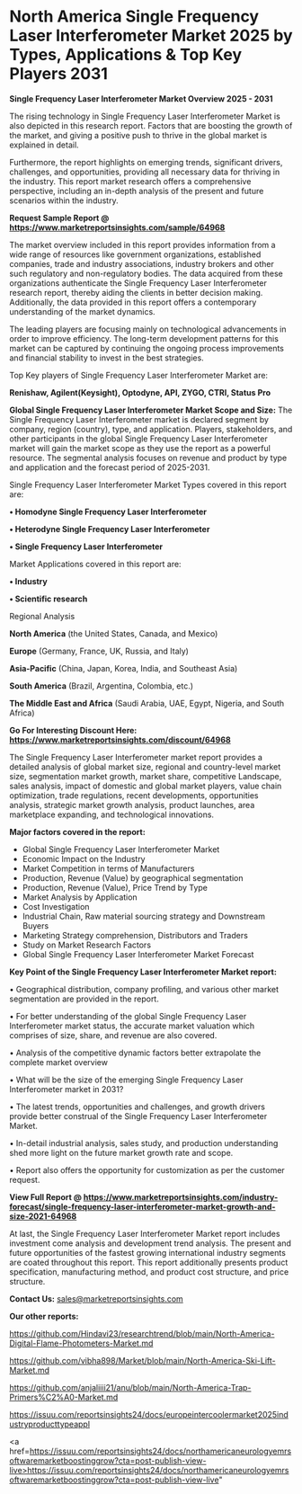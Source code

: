 # North America Single Frequency Laser Interferometer Market 2025 by Types, Applications & Top Key Players 2031

<Strong> Single Frequency Laser Interferometer Market Overview 2025 - 2031</strong>

The rising technology in Single Frequency Laser Interferometer Market is also depicted in this research report. Factors that are boosting the growth of the market, and giving a positive push to thrive in the global market is explained in detail.

Furthermore, the report highlights on emerging trends, significant drivers, challenges, and opportunities, providing all necessary data for thriving in the industry. This report market research offers a comprehensive perspective, including an in-depth analysis of the present and future scenarios within the industry.

<strong>Request Sample Report @ <a href=https://www.marketreportsinsights.com/sample/64968>https://www.marketreportsinsights.com/sample/64968</a></strong>

The market overview included in this report provides information from a wide range of resources like government organizations, established companies, trade and industry associations, industry brokers and other such regulatory and non-regulatory bodies. The data acquired from these organizations authenticate the Single Frequency Laser Interferometer research report, thereby aiding the clients in better decision making. Additionally, the data provided in this report offers a contemporary understanding of the market dynamics.

The leading players are focusing mainly on technological advancements in order to improve efficiency. The long-term development patterns for this market can be captured by continuing the ongoing process improvements and financial stability to invest in the best strategies.

Top Key players of Single Frequency Laser Interferometer Market are:

<strong>Renishaw, Agilent(Keysight), Optodyne, API, ZYGO, CTRI, Status Pro</strong>

<strong><b>Global Single Frequency Laser Interferometer Market Scope and Size:</b></strong>
The Single Frequency Laser Interferometer market is declared segment by company, region (country), type, and application. Players, stakeholders, and other participants in the global Single Frequency Laser Interferometer market will gain the market scope as they use the report as a powerful resource. The segmental analysis focuses on revenue and product by type and application and the forecast period of 2025-2031.

Single Frequency Laser Interferometer Market Types covered in this report are:

<strong>• Homodyne Single Frequency Laser Interferometer

• Heterodyne Single Frequency Laser Interferometer

• Single Frequency Laser Interferometer</strong>

Market Applications covered in this report are:

<strong>• Industry

• Scientific research</strong> 

Regional Analysis

<strong>North America</strong> (the United States, Canada, and Mexico)

<strong>Europe</strong> (Germany, France, UK, Russia, and Italy)

<strong>Asia-Pacific</strong> (China, Japan, Korea, India, and Southeast Asia)

<strong>South America</strong> (Brazil, Argentina, Colombia, etc.)

<strong>The Middle East and Africa</strong> (Saudi Arabia, UAE, Egypt, Nigeria, and South Africa)

<strong>Go For Interesting Discount Here: <a href=https://www.marketreportsinsights.com/discount/64968>https://www.marketreportsinsights.com/discount/64968</a></strong>

The Single Frequency Laser Interferometer market report provides a detailed analysis of global market size, regional and country-level market size, segmentation market growth, market share, competitive Landscape, sales analysis, impact of domestic and global market players, value chain optimization, trade regulations, recent developments, opportunities analysis, strategic market growth analysis, product launches, area marketplace expanding, and technological innovations.

<strong><b>Major factors covered in the report:</b></strong>
<ul>
  <li>Global Single Frequency Laser Interferometer Market </li>
  <li>Economic Impact on the Industry</li>
  <li>Market Competition in terms of Manufacturers</li>
  <li>Production, Revenue (Value) by geographical segmentation</li>
  <li>Production, Revenue (Value), Price Trend by Type</li>
  <li>Market Analysis by Application</li>
  <li>Cost Investigation</li>
  <li>Industrial Chain, Raw material sourcing strategy and Downstream Buyers</li>
  <li>Marketing Strategy comprehension, Distributors and Traders</li>
  <li>Study on Market Research Factors</li>
  <li>Global Single Frequency Laser Interferometer Market Forecast</li>
</ul>

<strong><b>Key Point of the Single Frequency Laser Interferometer Market report:</b></strong>

• Geographical distribution, company profiling, and various other market segmentation are provided in the report.

• For better understanding of the global Single Frequency Laser Interferometer market status, the accurate market valuation which comprises of size, share, and revenue are also covered.

• Analysis of the competitive dynamic factors better extrapolate the complete market overview

• What will be the size of the emerging Single Frequency Laser Interferometer market in 2031?

• The latest trends, opportunities and challenges, and growth drivers provide better construal of the Single Frequency Laser Interferometer Market.

• In-detail industrial analysis, sales study, and production understanding shed more light on the future market growth rate and scope.

• Report also offers the opportunity for customization as per the customer request.

<strong><b>View Full Report @ <a href=https://www.marketreportsinsights.com/industry-forecast/single-frequency-laser-interferometer-market-growth-and-size-2021-64968>https://www.marketreportsinsights.com/industry-forecast/single-frequency-laser-interferometer-market-growth-and-size-2021-64968</a></b></strong>


At last, the Single Frequency Laser Interferometer Market report includes investment come analysis and development trend analysis. The present and future opportunities of the fastest growing international industry segments are coated throughout this report. This report additionally presents product specification, manufacturing method, and product cost structure, and price structure.

<strong>Contact Us:</strong>
sales@marketreportsinsights.com

<strong>Our other reports:</strong>

<a href=https://github.com/Hindavi23/researchtrend/blob/main/North-America-Digital-Flame-Photometers-Market.md>https://github.com/Hindavi23/researchtrend/blob/main/North-America-Digital-Flame-Photometers-Market.md</a>

<a href=https://github.com/vibha898/Market/blob/main/North-America-Ski-Lift-Market.md>https://github.com/vibha898/Market/blob/main/North-America-Ski-Lift-Market.md</a>

<a href=https://github.com/anjaliiii21/anu/blob/main/North-America-Trap-Primers%C2%A0-Market.md>https://github.com/anjaliiii21/anu/blob/main/North-America-Trap-Primers%C2%A0-Market.md</a>

<a href=https://issuu.com/reportsinsights24/docs/europeintercoolermarket2025industryproducttypeappl>https://issuu.com/reportsinsights24/docs/europeintercoolermarket2025industryproducttypeappl</a>

<a href=https://issuu.com/reportsinsights24/docs/northamericaneurologyemrsoftwaremarketboostinggrow?cta=post-publish-view-live>https://issuu.com/reportsinsights24/docs/northamericaneurologyemrsoftwaremarketboostinggrow?cta=post-publish-view-live</a>"
